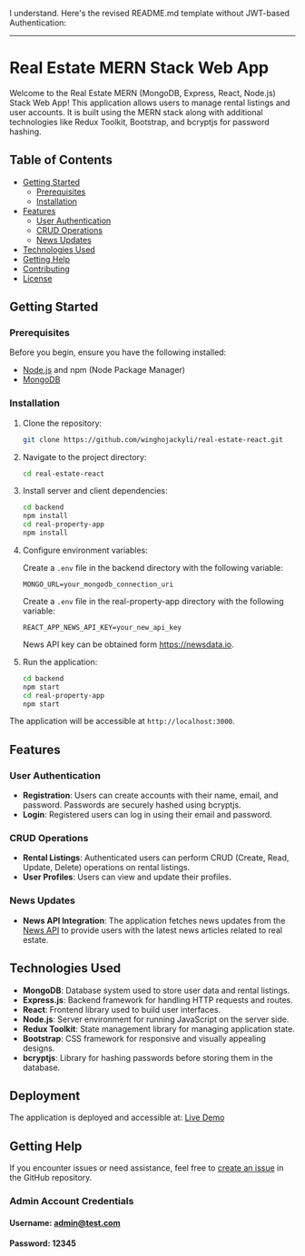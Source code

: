 I understand. Here's the revised README.md template without JWT-based Authentication:

---

# Real Estate MERN Stack Web App

Welcome to the Real Estate MERN (MongoDB, Express, React, Node.js) Stack Web App! This application allows users to manage rental listings and user accounts. It is built using the MERN stack along with additional technologies like Redux Toolkit, Bootstrap, and bcryptjs for password hashing.

## Table of Contents

- [Getting Started](#getting-started)
  - [Prerequisites](#prerequisites)
  - [Installation](#installation)
- [Features](#features)
  - [User Authentication](#user-authentication)
  - [CRUD Operations](#crud-operations)
  - [News Updates](#news-updates)
- [Technologies Used](#technologies-used)
- [Getting Help](#getting-help)
- [Contributing](#contributing)
- [License](#license)

## Getting Started

### Prerequisites

Before you begin, ensure you have the following installed:

- [Node.js](https://nodejs.org/) and npm (Node Package Manager)
- [MongoDB](https://www.mongodb.com/)

### Installation

1. Clone the repository:

   ```sh
   git clone https://github.com/winghojackyli/real-estate-react.git
   ```

2. Navigate to the project directory:

   ```sh
   cd real-estate-react
   ```

3. Install server and client dependencies:

   ```sh
   cd backend
   npm install
   cd real-property-app
   npm install
   ```

4. Configure environment variables:

   Create a `.env` file in the backend directory with the following variable:

   ```env
   MONGO_URL=your_mongodb_connection_uri
   ```

   Create a `.env` file in the real-property-app directory with the following variable:

   ```env
   REACT_APP_NEWS_API_KEY=your_new_api_key
   ```

   News API key can be obtained form https://newsdata.io.

5. Run the application:

   ```sh
   cd backend
   npm start
   cd real-property-app
   npm start
   ```

The application will be accessible at `http://localhost:3000`.

## Features

### User Authentication

- **Registration**: Users can create accounts with their name, email, and password. Passwords are securely hashed using bcryptjs.
- **Login**: Registered users can log in using their email and password.

### CRUD Operations

- **Rental Listings**: Authenticated users can perform CRUD (Create, Read, Update, Delete) operations on rental listings.
- **User Profiles**: Users can view and update their profiles.

### News Updates

- **News API Integration**: The application fetches news updates from the [News API](https://newsdata.io) to provide users with the latest news articles related to real estate.

## Technologies Used

- **MongoDB**: Database system used to store user data and rental listings.
- **Express.js**: Backend framework for handling HTTP requests and routes.
- **React**: Frontend library used to build user interfaces.
- **Node.js**: Server environment for running JavaScript on the server side.
- **Redux Toolkit**: State management library for managing application state.
- **Bootstrap**: CSS framework for responsive and visually appealing designs.
- **bcryptjs**: Library for hashing passwords before storing them in the database.

## Deployment

The application is deployed and accessible at: [Live Demo](https://real-estate-react-lime.vercel.app)

## Getting Help

If you encounter issues or need assistance, feel free to [create an issue](https://github.com/winghojackyli/real-estate-react/issues) in the GitHub repository.

### Admin Account Credentials

#### Username: admin@test.com

#### Password: 12345
